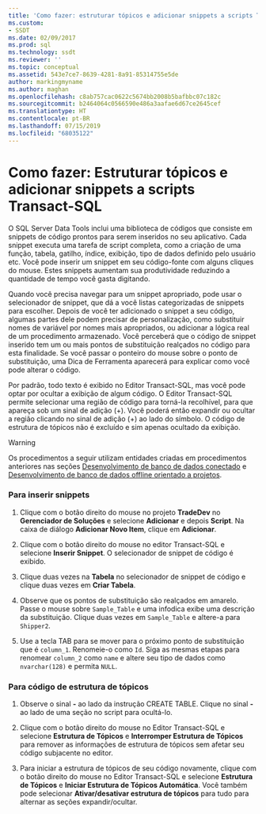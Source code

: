 ```yaml
---
title: 'Como fazer: estruturar tópicos e adicionar snippets a scripts Transact-SQL | Microsoft Docs'
ms.custom:
- SSDT
ms.date: 02/09/2017
ms.prod: sql
ms.technology: ssdt
ms.reviewer: ''
ms.topic: conceptual
ms.assetid: 543e7ce7-8639-4281-8a91-85314755e5de
author: markingmyname
ms.author: maghan
ms.openlocfilehash: c8ab757cac0622c5674bb2008b5bafbbc07c182c
ms.sourcegitcommit: b2464064c0566590e486a3aafae6d67ce2645cef
ms.translationtype: HT
ms.contentlocale: pt-BR
ms.lasthandoff: 07/15/2019
ms.locfileid: "68035122"
---
```

# <a name="how-to-outline-and-add-snippets-to-transact-sql-script"></a>Como fazer: Estruturar tópicos e adicionar snippets a scripts Transact-SQL
O SQL Server Data Tools inclui uma biblioteca de códigos que consiste em snippets de código prontos para serem inseridos no seu aplicativo. Cada snippet executa uma tarefa de script completa, como a criação de uma função, tabela, gatilho, índice, exibição, tipo de dados definido pelo usuário etc. Você pode inserir um snippet em seu código-fonte com alguns cliques do mouse. Estes snippets aumentam sua produtividade reduzindo a quantidade de tempo você gasta digitando.  
  
Quando você precisa navegar para um snippet apropriado, pode usar o selecionador de snippet, que dá a você listas categorizadas de snippets para escolher. Depois de você ter adicionado o snippet a seu código, algumas partes dele podem precisar de personalização, como substituir nomes de variável por nomes mais apropriados, ou adicionar a lógica real de um procedimento armazenado. Você perceberá que o código de snippet inserido tem um ou mais pontos de substituição realçados no código para esta finalidade. Se você passar o ponteiro do mouse sobre o ponto de substituição, uma Dica de Ferramenta aparecerá para explicar como você pode alterar o código.  
  
Por padrão, todo texto é exibido no Editor Transact\-SQL, mas você pode optar por ocultar a exibição de algum código. O Editor Transact\-SQL permite selecionar uma região de código para torná-la recolhível, para que apareça sob um sinal de adição (+). Você poderá então expandir ou ocultar a região clicando no sinal de adição (+) ao lado do símbolo. O código de estrutura de tópicos não é excluído e sim apenas ocultado da exibição.  
  
> [!WARNING]  
> Os procedimentos a seguir utilizam entidades criadas em procedimentos anteriores nas seções [Desenvolvimento de banco de dados conectado](../ssdt/connected-database-development.md) e [Desenvolvimento de banco de dados offline orientado a projetos](../ssdt/project-oriented-offline-database-development.md).  
  
### <a name="to-insert-snippets"></a>Para inserir snippets  
  
1.  Clique com o botão direito do mouse no projeto **TradeDev** no **Gerenciador de Soluções** e selecione **Adicionar** e depois **Script**. Na caixa de diálogo **Adicionar Novo Item**, clique em **Adicionar**.  
  
2.  Clique com o botão direito do mouse no editor Transact\-SQL e selecione **Inserir Snippet**. O selecionador de snippet de código é exibido.  
  
3.  Clique duas vezes na **Tabela** no selecionador de snippet de código e clique duas vezes em **Criar Tabela**.  
  
4.  Observe que os pontos de substituição são realçados em amarelo. Passe o mouse sobre `Sample_Table` e uma infodica exibe uma descrição da substituição. Clique duas vezes em `Sample_Table` e altere-a para `Shipper2`.  
  
5.  Use a tecla TAB para se mover para o próximo ponto de substituição que é `column_1`. Renomeie-o como `Id`. Siga as mesmas etapas para renomear `column_2` como `name` e altere seu tipo de dados como `nvarchar(128)` e permita `NULL`.  
  
### <a name="to-outline-code"></a>Para código de estrutura de tópicos  
  
1.  Observe o sinal **-** ao lado da instrução CREATE TABLE. Clique no sinal **-** ao lado de uma seção no script para ocultá-lo.  
  
2.  Clique com o botão direito do mouse no Editor Transact\-SQL e selecione **Estrutura de Tópicos** e **Interromper Estrutura de Tópicos** para remover as informações de estrutura de tópicos sem afetar seu código subjacente no editor.  
  
3.  Para iniciar a estrutura de tópicos de seu código novamente, clique com o botão direito do mouse no Editor Transact\-SQL e selecione **Estrutura de Tópicos** e **Iniciar Estrutura de Tópicos Automática**. Você também pode selecionar **Ativar/desativar estrutura de tópicos** para tudo para alternar as seções expandir/ocultar.  
  
